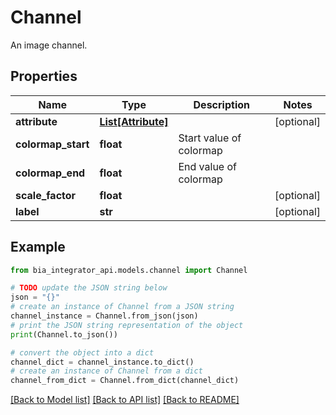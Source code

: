 # Channel

An image channel.

## Properties

Name | Type | Description | Notes
------------ | ------------- | ------------- | -------------
**attribute** | [**List[Attribute]**](Attribute.md) |  | [optional] 
**colormap_start** | **float** | Start value of colormap | 
**colormap_end** | **float** | End value of colormap | 
**scale_factor** | **float** |  | [optional] 
**label** | **str** |  | [optional] 

## Example

```python
from bia_integrator_api.models.channel import Channel

# TODO update the JSON string below
json = "{}"
# create an instance of Channel from a JSON string
channel_instance = Channel.from_json(json)
# print the JSON string representation of the object
print(Channel.to_json())

# convert the object into a dict
channel_dict = channel_instance.to_dict()
# create an instance of Channel from a dict
channel_from_dict = Channel.from_dict(channel_dict)
```
[[Back to Model list]](../README.md#documentation-for-models) [[Back to API list]](../README.md#documentation-for-api-endpoints) [[Back to README]](../README.md)



